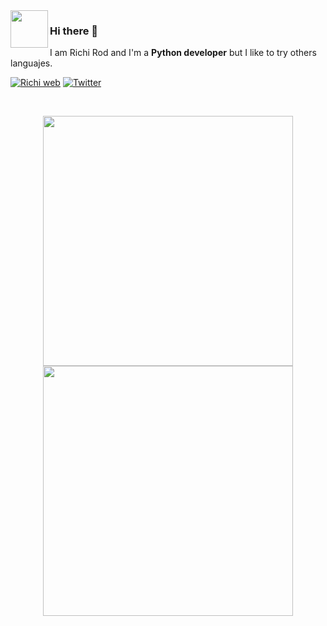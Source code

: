 <img align=left src="https://richionline-portfolio.nw.r.appspot.com/static/assets/falken_logo.ico" width=60>

### Hi there 👋

I am Richi Rod and I'm a **Python developer** but I like to try others languajes.

[![Richi web](https://img.shields.io/badge/web-richionline-blue)](https://richionline-portfolio.nw.r.appspot.com) 
[![Twitter](https://img.shields.io/twitter/follow/richionline?style=social)](https://twitter.com/richionline)

<br>
<p align = "center">
  <img src = "https://github-readme-stats.vercel.app/api?username=falken20&show_icons=true&" width = 400>
  <img src = "https://github-readme-streak-stats.herokuapp.com?user=falken20&hide_border=true" width = 400>
</p>

<!--
**falken20/falken20** is a ✨ _special_ ✨ repository because its `README.md` (this file) appears on your GitHub profile.

Here are some ideas to get you started:

- 🔭 I’m currently working on ...
- 🌱 I’m currently learning ...
- 👯 I’m looking to collaborate on ...
- 🤔 I’m looking for help with ...
- 💬 Ask me about ...
- 📫 How to reach me: ...
- 😄 Pronouns: ...
- ⚡ Fun fact: ...
-->

